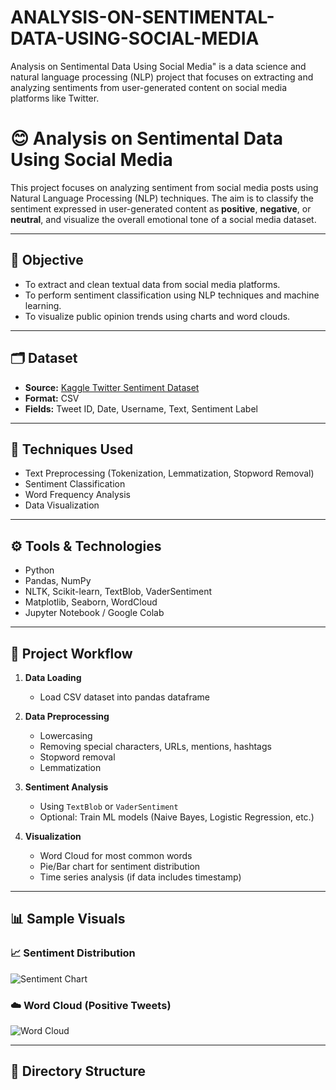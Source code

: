 # ANALYSIS-ON-SENTIMENTAL-DATA-USING-SOCIAL-MEDIA
Analysis on Sentimental Data Using Social Media" is a data science and natural language processing (NLP) project that focuses on extracting and analyzing sentiments from user-generated content on social media platforms like Twitter. 


# 😊 Analysis on Sentimental Data Using Social Media

This project focuses on analyzing sentiment from social media posts using Natural Language Processing (NLP) techniques. The aim is to classify the sentiment expressed in user-generated content as **positive**, **negative**, or **neutral**, and visualize the overall emotional tone of a social media dataset.

---

## 📌 Objective

- To extract and clean textual data from social media platforms.
- To perform sentiment classification using NLP techniques and machine learning.
- To visualize public opinion trends using charts and word clouds.

---

## 🗂️ Dataset

- **Source:** [Kaggle Twitter Sentiment Dataset](https://www.kaggle.com/kazanova/sentiment140) 
- **Format:** CSV
- **Fields:** Tweet ID, Date, Username, Text, Sentiment Label

---

## 🧠 Techniques Used

- Text Preprocessing (Tokenization, Lemmatization, Stopword Removal)
- Sentiment Classification
- Word Frequency Analysis
- Data Visualization

---

## ⚙️ Tools & Technologies

- Python
- Pandas, NumPy
- NLTK, Scikit-learn, TextBlob, VaderSentiment
- Matplotlib, Seaborn, WordCloud
- Jupyter Notebook / Google Colab

---

## 🔄 Project Workflow

1. **Data Loading**
   - Load CSV dataset into pandas dataframe

2. **Data Preprocessing**
   - Lowercasing
   - Removing special characters, URLs, mentions, hashtags
   - Stopword removal
   - Lemmatization

3. **Sentiment Analysis**
   - Using `TextBlob` or `VaderSentiment`
   - Optional: Train ML models (Naive Bayes, Logistic Regression, etc.)

4. **Visualization**
   - Word Cloud for most common words
   - Pie/Bar chart for sentiment distribution
   - Time series analysis (if data includes timestamp)

---

## 📊 Sample Visuals

### 📈 Sentiment Distribution
![Sentiment Chart](images/sentiment_distribution.png)

### ☁️ Word Cloud (Positive Tweets)
![Word Cloud](images/wordcloud_positive.png)

---

## 📁 Directory Structure

